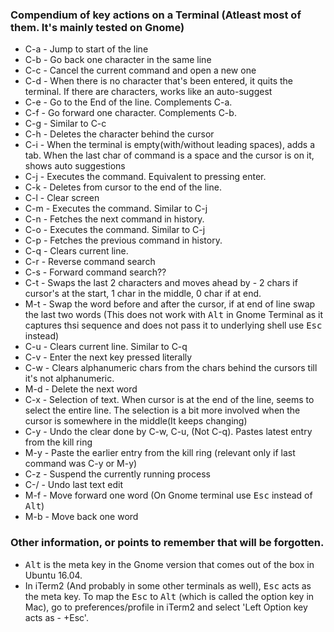 ### Compendium of key actions on a Terminal (Atleast most of them. It's mainly tested on Gnome)
- C-a - Jump to start of the line
- C-b - Go back one character in the same line
- C-c - Cancel the current command and open a new one
- C-d - When there is no character that's been entered, it quits the terminal.
		If there are characters, works like an auto-suggest
- C-e - Go to the End of the line. Complements C-a.
- C-f - Go forward one character. Complements C-b.
- C-g - Similar to C-c
- C-h - Deletes the character behind the cursor
- C-i - When the terminal is empty(with/without leading spaces), adds a tab.
		When the last char of command is a space and the cursor is on it, shows auto suggestions
- C-j - Executes the command. Equivalent to pressing enter.
- C-k - Deletes from cursor to the end of the line.
- C-l - Clear screen
- C-m - Executes the command. Similar to C-j
- C-n - Fetches the next command in history.
- C-o - Executes the command. Similar to C-j
- C-p - Fetches the previous command in history.
- C-q - Clears current line.
- C-r - Reverse command search
- C-s - Forward command search?? 
- C-t - Swaps the last 2 characters and moves ahead by - 
		2 chars if cursor's at the start, 1 char in the middle, 0 char if at end.
- M-t - Swap the word before and after the cursor, if at end of line swap the last two words
        (This does not work with <kbd>Alt</kbd> in Gnome Terminal as it captures thsi sequence
         and does not pass it to underlying shell use <kbd>Esc</kbd> instead)
- C-u - Clears current line. Similar to C-q
- C-v - Enter the next key pressed literally
- C-w - Clears alphanumeric chars from the chars behind the cursors till it's not alphanumeric.
- M-d - Delete the next word
- C-x - Selection of text. When cursor is at the end of the line, seems to select the entire line.
		The selection is a bit more involved when the cursor is somewhere in the middle(It keeps changing)
- C-y - Undo the clear done by C-w, C-u, (Not C-q). Pastes latest entry from the kill ring
- M-y - Paste the earlier entry from the kill ring (relevant only if last command was C-y or M-y)
- C-z - Suspend the currently running process
- C-/ - Undo last text edit
- M-f - Move forward one word (On Gnome terminal use <kbd>Esc</kbd> instead of <kbd>Alt</kbd>)
- M-b - Move back one word

### Other information, or points to remember that will be forgotten.
- <kbd>Alt</kbd> is the meta key in the Gnome version that comes out of the box in Ubuntu 16.04.
- In iTerm2 (And probably in some other terminals as well), <kbd>Esc</kbd> acts as the meta key.
  To map the <kbd>Esc</kbd> to <kbd>Alt</kbd> (which is called the option key in Mac), go to preferences/profile in iTerm2 and select 'Left Option key acts as - +Esc'.
